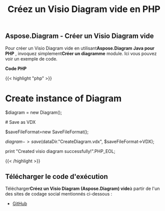 ﻿---
title: Créez un Visio Diagram vide en PHP
type: docs
weight: 20
url: /fr/java/create-an-empty-visio-diagram-in-php/
---
## **Aspose.Diagram - Créer un Visio Diagram vide**
 Pour créer un Visio Diagram vide en utilisant**Aspose.Diagram Java pour PHP** , invoquez simplement**Créer un diagramme** module. Ici vous pouvez voir un exemple de code.

**Code PHP**

{{< highlight "php" >}}

 # Create instance of Diagram

$diagram = new Diagram();

\# Save as VDX

$saveFileFormat=new SaveFileFormat();

$diagram->save($dataDir."CreateDiagram.vdx", $saveFileFormat->VDX);

print "Created visio diagram successfully!".PHP_EOL;

{{< /highlight >}}
## **Télécharger le code d'exécution**
 Télécharger**Créez un Visio Diagram (Aspose.Diagram) vide**à partir de l'un des sites de codage social mentionnés ci-dessous :

- [GitHub](https://github.com/asposediagram/Aspose.Diagram-for-Java/blob/master/Plugins/Aspose_Diagram_Java_for_PHP/src/aspose/diagram/WorkingwithDiagrams/CreateDiagram.php)
